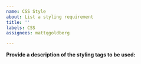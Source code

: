 ```yaml
---
name: CSS Style
about: List a styling requirement
title: ''
labels: CSS
assignees: mattqgoldberg

---
```


**Provide a description of the styling tags to be used:**
